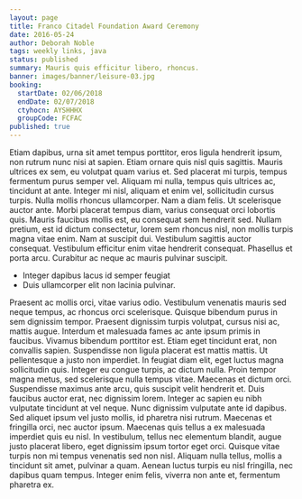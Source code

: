 ```yaml
---
layout: page
title: Franco Citadel Foundation Award Ceremony
date: 2016-05-24
author: Deborah Noble
tags: weekly links, java
status: published
summary: Mauris quis efficitur libero, rhoncus.
banner: images/banner/leisure-03.jpg
booking:
  startDate: 02/06/2018
  endDate: 02/07/2018
  ctyhocn: AYSHHHX
  groupCode: FCFAC
published: true
---
```

Etiam dapibus, urna sit amet tempus porttitor, eros ligula hendrerit ipsum, non rutrum nunc nisi at sapien. Etiam ornare quis nisl quis sagittis. Mauris ultrices ex sem, eu volutpat quam varius et. Sed placerat mi turpis, tempus fermentum purus semper vel. Aliquam mi nulla, tempus quis ultrices ac, tincidunt at ante. Integer mi nisl, aliquam et enim vel, sollicitudin cursus turpis. Nulla mollis rhoncus ullamcorper. Nam a diam felis.
Ut scelerisque auctor ante. Morbi placerat tempus diam, varius consequat orci lobortis quis. Mauris faucibus mollis est, eu consequat sem hendrerit sed. Nullam pretium, est id dictum consectetur, lorem sem rhoncus nisl, non mollis turpis magna vitae enim. Nam at suscipit dui. Vestibulum sagittis auctor consequat. Vestibulum efficitur enim vitae hendrerit consequat. Phasellus et porta arcu. Curabitur ac neque ac mauris pulvinar suscipit.

* Integer dapibus lacus id semper feugiat
* Duis ullamcorper elit non lacinia pulvinar.

Praesent ac mollis orci, vitae varius odio. Vestibulum venenatis mauris sed neque tempus, ac rhoncus orci scelerisque. Quisque bibendum purus in sem dignissim tempor. Praesent dignissim turpis volutpat, cursus nisi ac, mattis augue. Interdum et malesuada fames ac ante ipsum primis in faucibus. Vivamus bibendum porttitor est. Etiam eget tincidunt erat, non convallis sapien. Suspendisse non ligula placerat est mattis mattis. Ut pellentesque a justo non imperdiet. In feugiat diam elit, eget luctus magna sollicitudin quis. Integer eu congue turpis, ac dictum nulla. Proin tempor magna metus, sed scelerisque nulla tempus vitae.
Maecenas et dictum orci. Suspendisse maximus ante arcu, quis suscipit velit hendrerit et. Duis faucibus auctor erat, nec dignissim lorem. Integer ac sapien eu nibh vulputate tincidunt at vel neque. Nunc dignissim vulputate ante id dapibus. Sed aliquet ipsum vel justo mollis, id pharetra nisi rutrum. Maecenas et fringilla orci, nec auctor ipsum. Maecenas quis tellus a ex malesuada imperdiet quis eu nisl. In vestibulum, tellus nec elementum blandit, augue justo placerat libero, eget dignissim ipsum tortor eget orci. Quisque vitae turpis non mi tempus venenatis sed non nisl. Aliquam nulla tellus, mollis a tincidunt sit amet, pulvinar a quam. Aenean luctus turpis eu nisl fringilla, nec dapibus quam tempus. Integer enim felis, viverra non ante et, fermentum pharetra ex.
